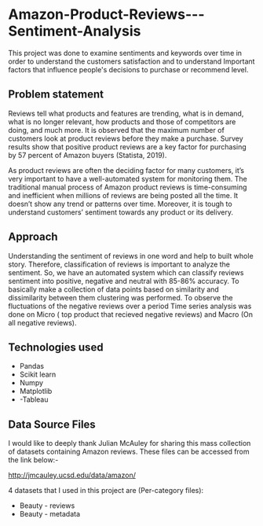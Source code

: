 # Amazon-Product-Reviews---Sentiment-Analysis
This project was done to examine sentiments and keywords over time in order to understand the customers satisfaction and to understand Important factors that influence people's decisions to purchase or recommend level.

<H2> Problem statement</H2>

Reviews tell what products and features are trending, what is in demand, what is no longer relevant, how products and those of competitors are doing, and much more.
It is observed that the maximum number of customers look at product reviews before they make a purchase. Survey results show that positive product reviews are a key factor for purchasing by 57 percent of Amazon buyers (Statista, 2019).

As product reviews are often the deciding factor for many customers, it’s very important to have a well-automated system for monitoring them.
The traditional manual process of Amazon product reviews is time-consuming and inefficient when millions of reviews are being posted all the time. It doesn’t show any trend or patterns over time. Moreover, it is tough to understand customers’ sentiment towards any product or its delivery. 


<H2>Approach </H2>

Understanding the sentiment of reviews in one word and help to built whole story. Therefore, classification of reviews is important to analyze the sentiment.
So, we have an automated system which can classify reviews sentiment into positive, negative and neutral with 85-86% accuracy. 
To basically make a collection of data points based on similarity and dissimilarity between them clustering was performed.
To observe the fluctuations of the negative reviews over a period Time series analysis was done on Micro ( top product that recieved negative reviews) and Macro (On all negative reviews).

<H2>Technologies used</H2>

- Pandas
- Scikit learn
- Numpy
- Matplotlib
- -Tableau



<H2> Data Source Files</H2>
I would like to deeply thank Julian McAuley for sharing this mass collection of datasets containing Amazon reviews. These files can be accessed from the link below:-

http://jmcauley.ucsd.edu/data/amazon/

4 datasets that I used in this project are (Per-category files):

- Beauty - reviews
- Beauty - metadata


